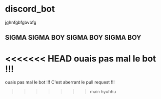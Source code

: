 # discord_bot
jghnfgbfgbvbfg
## SIGMA SIGMA BOY SIGMA BOY SIGMA BOY
<<<<<<< HEAD
ouais pas mal le bot !!!
=======
ouais pas mal le bot !!!
C'est aberrant le pull request !!!
>>>>>>> main
hyuhhu